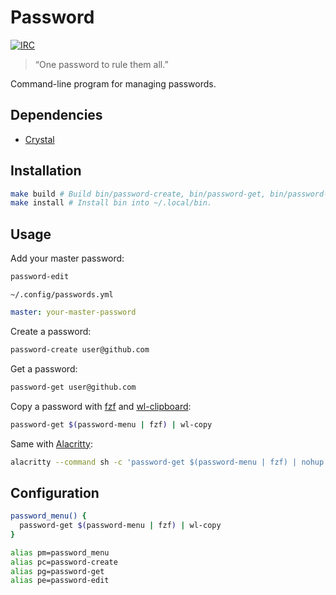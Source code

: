 # Password

[![IRC](https://img.shields.io/badge/IRC-%23password-blue)](https://webchat.freenode.net/#password)

> “One password to rule them all.”

Command-line program for managing passwords.

## Dependencies

- [Crystal]

## Installation

``` sh
make build # Build bin/password-create, bin/password-get, bin/password-menu and bin/password-edit.
make install # Install bin into ~/.local/bin.
```

## Usage

Add your master password:

``` sh
password-edit
```

`~/.config/passwords.yml`

``` yaml
master: your-master-password
```

Create a password:

``` sh
password-create user@github.com
```

Get a password:

``` sh
password-get user@github.com
```

Copy a password with [fzf] and [wl-clipboard]:

``` sh
password-get $(password-menu | fzf) | wl-copy
```

Same with [Alacritty]:

``` sh
alacritty --command sh -c 'password-get $(password-menu | fzf) | nohup wl-copy > /dev/null'
```

## Configuration

``` sh
password_menu() {
  password-get $(password-menu | fzf) | wl-copy
}

alias pm=password_menu
alias pc=password-create
alias pg=password-get
alias pe=password-edit
```

[Crystal]: https://crystal-lang.org
[fzf]: https://github.com/junegunn/fzf
[Alacritty]: https://github.com/alacritty/alacritty
[wl-clipboard]: https://github.com/bugaevc/wl-clipboard

